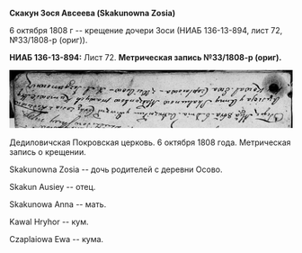**Скакун Зося Авсеева (Skakunowna Zosia)**

6 октября 1808 г -- крещение дочери Зоси (НИАБ 136-13-894, лист 72,
№33/1808-р (ориг)).

**НИАБ 136-13-894:** Лист 72. **Метрическая запись №33/1808-р (ориг).**

![](./media/8b07b84d3ca00f64a87159ceb8711e5b284ad2c7.png)

Дедиловичская Покровская церковь. 6 октября 1808 года. Метрическая
запись о крещении.

Skakunowna Zosia -- дочь родителей с деревни Осово.

Skakun Ausiey -- отец.

Skakunowa Anna -- мать.

Kawal Hryhor -- кум.

Czaplaiowa Ewa -- кума.
